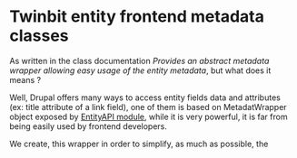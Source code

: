 # Twinbit entity frontend metadata classes

As written in the class documentation *Provides an abstract metadata wrapper allowing easy usage of the entity metadata*, but what does it means ?

Well, Drupal offers many ways to access entity fields data and attributes (ex: title attribute of a link field), one of them is based on MetadatWrapper object exposed by [EntityAPI module](https://drupal.org/project/entity), while it is very powerful, it is far from being easily used by frontend developers.

We create, this wrapper in order to simplify, as much as possible, the 